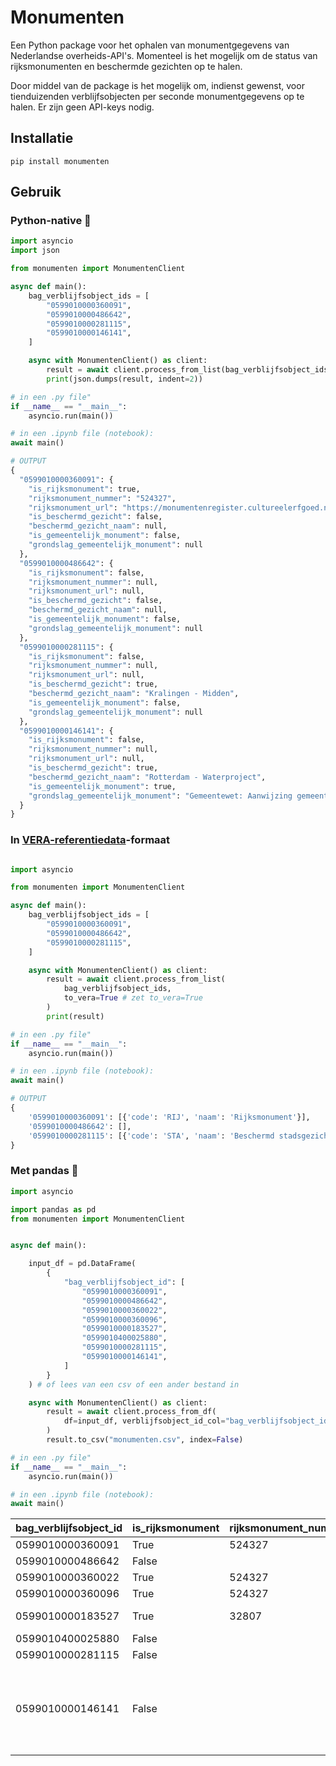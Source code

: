 # Monumenten

Een Python package voor het ophalen van monumentgegevens van Nederlandse overheids-API's. Momenteel is het mogelijk om de status van rijksmonumenten en beschermde gezichten op te halen.

Door middel van de package is het mogelijk om, indienst gewenst, voor tienduizenden verblijfsobjecten per seconde monumentgegevens op te halen. Er zijn geen API-keys nodig.

## Installatie

`pip install monumenten`

## Gebruik

### Python-native 🐍

```python
import asyncio
import json

from monumenten import MonumentenClient

async def main():
    bag_verblijfsobject_ids = [
        "0599010000360091",
        "0599010000486642",
        "0599010000281115",
        "0599010000146141",
    ]

    async with MonumentenClient() as client:
        result = await client.process_from_list(bag_verblijfsobject_ids)
        print(json.dumps(result, indent=2))

# in een .py file"
if __name__ == "__main__":
    asyncio.run(main())

# in een .ipynb file (notebook):
await main()
```

```python
# OUTPUT
{
  "0599010000360091": {
    "is_rijksmonument": true,
    "rijksmonument_nummer": "524327",
    "rijksmonument_url": "https://monumentenregister.cultureelerfgoed.nl/monumenten/524327",
    "is_beschermd_gezicht": false,
    "beschermd_gezicht_naam": null,
    "is_gemeentelijk_monument": false,
    "grondslag_gemeentelijk_monument": null
  },
  "0599010000486642": {
    "is_rijksmonument": false,
    "rijksmonument_nummer": null,
    "rijksmonument_url": null,
    "is_beschermd_gezicht": false,
    "beschermd_gezicht_naam": null,
    "is_gemeentelijk_monument": false,
    "grondslag_gemeentelijk_monument": null
  },
  "0599010000281115": {
    "is_rijksmonument": false,
    "rijksmonument_nummer": null,
    "rijksmonument_url": null,
    "is_beschermd_gezicht": true,
    "beschermd_gezicht_naam": "Kralingen - Midden",
    "is_gemeentelijk_monument": false,
    "grondslag_gemeentelijk_monument": null
  },
  "0599010000146141": {
    "is_rijksmonument": false,
    "rijksmonument_nummer": null,
    "rijksmonument_url": null,
    "is_beschermd_gezicht": true,
    "beschermd_gezicht_naam": "Rotterdam - Waterproject",
    "is_gemeentelijk_monument": true,
    "grondslag_gemeentelijk_monument": "Gemeentewet: Aanwijzing gemeentelijk monument (voorbescherming, aanwijzing, afschrift)"
  }
}
```

### In [VERA-referentiedata](https://www.coraveraonline.nl/index.php/Referentiedata:EENHEIDMONUMENT)-formaat

```python

import asyncio

from monumenten import MonumentenClient

async def main():
    bag_verblijfsobject_ids = [
        "0599010000360091",
        "0599010000486642",
        "0599010000281115",
    ]

    async with MonumentenClient() as client:
        result = await client.process_from_list(
            bag_verblijfsobject_ids,
            to_vera=True # zet to_vera=True
        )
        print(result)

# in een .py file"
if __name__ == "__main__":
    asyncio.run(main())

# in een .ipynb file (notebook):
await main()
```

```python
# OUTPUT
{
    '0599010000360091': [{'code': 'RIJ', 'naam': 'Rijksmonument'}],
    '0599010000486642': [],
    '0599010000281115': [{'code': 'STA', 'naam': 'Beschermd stadsgezicht'}]
}
```

### Met pandas 🐼

```python
import asyncio

import pandas as pd
from monumenten import MonumentenClient


async def main():

    input_df = pd.DataFrame(
        {
            "bag_verblijfsobject_id": [
                "0599010000360091",
                "0599010000486642",
                "0599010000360022",
                "0599010000360096",
                "0599010000183527",
                "0599010400025880",
                "0599010000281115",
                "0599010000146141",
            ]
        }
    ) # of lees van een csv of een ander bestand in

    async with MonumentenClient() as client:
        result = await client.process_from_df(
            df=input_df, verblijfsobject_id_col="bag_verblijfsobject_id"
        )
        result.to_csv("monumenten.csv", index=False)

# in een .py file"
if __name__ == "__main__":
    asyncio.run(main())

# in een .ipynb file (notebook):
await main()
```

| bag_verblijfsobject_id | is_rijksmonument | rijksmonument_nummer | rijksmonument_url                                                | is_beschermd_gezicht | beschermd_gezicht_naam          | is_gemeentelijk_monument | grondslag                                                                              |
| ---------------------- | ---------------- | -------------------- | ---------------------------------------------------------------- | -------------------- | ------------------------------- | ------------------------ | -------------------------------------------------------------------------------------- |
| 0599010000360091       | True             | 524327               | https://monumentenregister.cultureelerfgoed.nl/monumenten/524327 | False                |                                 | False                    |                                                                                        |
| 0599010000486642       | False            |                      |                                                                  | False                |                                 | False                    |                                                                                        |
| 0599010000360022       | True             | 524327               | https://monumentenregister.cultureelerfgoed.nl/monumenten/524327 | False                |                                 | False                    |                                                                                        |
| 0599010000360096       | True             | 524327               | https://monumentenregister.cultureelerfgoed.nl/monumenten/524327 | False                |                                 | False                    |                                                                                        |
| 0599010000183527       | True             | 32807                | https://monumentenregister.cultureelerfgoed.nl/monumenten/32807  | True                 | Rotterdam - Scheepvaartkwartier | False                    |                                                                                        |
| 0599010400025880       | False            |                      |                                                                  | False                |                                 | False                    |                                                                                        |
| 0599010000281115       | False            |                      |                                                                  | True                 | Kralingen - Midden              | False                    |                                                                                        |
| 0599010000146141       | False            |                      |                                                                  | True                 | Rotterdam - Waterproject        | True                     | Gemeentewet: Aanwijzing gemeentelijk monument (voorbescherming, aanwijzing, afschrift) |
